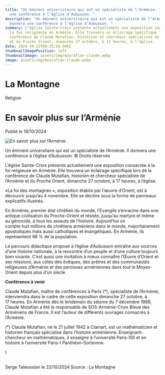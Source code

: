 ```yaml
---
title: "Un éminent universitaire qui est un spécialiste de l’Arménie. Il donnera
  une conférence à l’église d’Aubusson. "
description: "Un éminent universitaire qui est un spécialiste de l’Arménie. Il
  donnera une conférence à l’église d’Aubusson. "
summary: L’église Sainte-Croix présente actuellement une exposition consacrée à
  la foi religieuse en Arménie. Elle trouvera un éclairage spécifique lors de la
  conférence de Claude Mutafian, historien et chercheur spécialiste de l’Arménie
  et du Proche Orient, dimanche 27 octobre, à 17 heures, à l’église.
date: 2024-10-22T00:35:58.996Z
thumbnailImagePosition: left
thumbnailImage: assets/img/mourafian-claude.webp
image: assets/img/mourafian-claude.webp
---
```

# **L﻿a Montagne**

Religion

# En savoir plus sur l’Arménie

Publié le 19/10/2024

![En savoir plus sur l’Arménie](https://img.lamontagne.fr/ij71wu0oJFgWjGg3pl_tNBy3adiYiqcwzAOj4Wr7c8c/fit/657/438/sm/0/bG9jYWw6Ly8vMDAvMDAvMDcvMjEvODkvMjAwMDAwNzIxODkzNA.jpg)

Un éminent universitaire qui est un spécialiste de l’Arménie. Il donnera une conférence à l’église d’Aubusson. © Droits réservés

L’église Sainte-Croix présente actuellement une exposition consacrée à la foi religieuse en Arménie. Elle trouvera un éclairage spécifique lors de la conférence de Claude Mutafian, historien et chercheur spécialiste de l’Arménie et du Proche Orient, dimanche 27 octobre, à 17 heures, à l’église.

«La foi des montagnes », exposition établie par l’œuvre d’Orient, est à découvrir jusqu’au 4 novembre. Elle se décline sous la forme de panneaux explicatifs illustrés.

[](https://www.centrefrancepub.fr/?utm_source=siteseditos&utm_medium=AP_placeholder)

En Arménie, premier état chrétien du monde, l’Évangile s’enracine dans une antique civilisation du Proche-Orient et résiste, jusqu’au martyre et même au génocide, à tous les assauts de l’histoire. Aujourd’hui on compte huit millions de chrétiens arméniens dans le monde, majoritairement apostoliques mais aussi catholiques et évangéliques. En Arménie, ils représentent 98 % de la population.

Le parcours didactique proposé à l’église d’Aubusson entraîne aux sources d’une histoire nationale, à la rencontre d’un peuple et d’une culture toujours bien vivante. C’est aussi une invitation à mieux connaître l’Œuvre d’Orient et ses missions, aux côtés des évêques, des prêtres et des communautés religieuses d’Arménie et des paroisses arméniennes dans tout le Moyen-Orient depuis plus d’un siècle.

[](https://www.centrefrancepub.fr/?utm_source=siteseditos&utm_medium=AP_placeholder)

**Conférence à venir**

Claude Mutafian, maître de conférences à Paris (*), spécialiste de l’Arménie, interviendra dans le cadre de cette exposition dimanche 27 octobre, à 17 heures. En Arménie dès le lendemain du séisme du 7 décembre 1988, Claude Mutafian a été le responsable de SOS-Arménie-Croix Bleue des Arméniens de France. Il est l’auteur de différents ouvrages consacrés à l’Arménie.

(*) Claude Mutafian, né le 21 juillet 1942 à Clamart, est un mathématicien et historien français spécialisé dans l’histoire arménienne. Enseignant-chercheur en mathématiques, il enseigne à l’université Paris-XIII et en histoire à l’université Paris-I Panthéon-Sorbonne.

<!--EndFragment-->\
\
S﻿erge Tateossian le 22/10/2024  Source : La Montagne